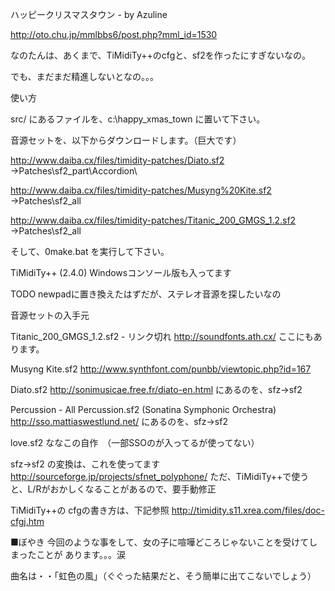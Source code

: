 ハッピークリスマスタウン - by Azuline

http://oto.chu.jp/mmlbbs6/post.php?mml_id=1530

なのたんは、あくまで、TiMidiTy++のcfgと、sf2を作ったにすぎないなの。

でも、まだまだ精進しないとなの。。。

使い方

src/ にあるファイルを、c:\happy_xmas_town に置いて下さい。

音源セットを、以下からダウンロードします。（巨大です）

http://www.daiba.cx/files/timidity-patches/Diato.sf2
→Patches\sf2_part\Accordion\

http://www.daiba.cx/files/timidity-patches/Musyng%20Kite.sf2
→Patches\sf2_all

http://www.daiba.cx/files/timidity-patches/Titanic_200_GMGS_1.2.sf2
→Patches\sf2_all

そして、0make.bat を実行して下さい。

TiMidiTy++ (2.4.0) Windowsコンソール版も入ってます

TODO
newpadに置き換えたはずだが、ステレオ音源を探したいなの

音源セットの入手元

Titanic_200_GMGS_1.2.sf2 - リンク切れ
http://soundfonts.ath.cx/ ここにもあります。

Musyng Kite.sf2
http://www.synthfont.com/punbb/viewtopic.php?id=167

Diato.sf2
http://sonimusicae.free.fr/diato-en.html にあるのを、sfz->sf2

Percussion - All Percussion.sf2 (Sonatina Symphonic Orchestra)
http://sso.mattiaswestlund.net/ にあるのを、sfz->sf2

love.sf2
ななこの自作　（一部SSOのが入ってるが使ってない）

sfz->sf2 の変換は、これを使ってます
http://sourceforge.jp/projects/sfnet_polyphone/
ただ、TiMidiTy++で使うと、L/Rがおかしくなることがあるので、要手動修正

TiMidiTy++の cfgの書き方は、下記参照
http://timidity.s11.xrea.com/files/doc-cfgj.htm

■ぼやき
今回のような事をして、女の子に喧嘩どころじゃないことを受けてしまったことが
あります。。。涙

曲名は・・「虹色の風」（ぐぐった結果だと、そう簡単に出てこないでしょう）
